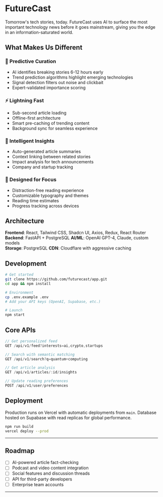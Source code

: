# FutureCast

Tomorrow's tech stories, today. FutureCast uses AI to surface the most important technology news before it goes mainstream, giving you the edge in an information-saturated world.

## What Makes Us Different

### 🔮 Predictive Curation
- AI identifies breaking stories 6-12 hours early
- Trend prediction algorithms highlight emerging technologies
- Signal detection filters out noise and clickbait
- Expert-validated importance scoring

### ⚡ Lightning Fast
- Sub-second article loading
- Offline-first architecture
- Smart pre-caching of trending content
- Background sync for seamless experience

### 🧠 Intelligent Insights
- Auto-generated article summaries
- Context linking between related stories
- Impact analysis for tech announcements
- Company and startup tracking

### 🎨 Designed for Focus
- Distraction-free reading experience
- Customizable typography and themes
- Reading time estimates
- Progress tracking across devices

## Architecture

**Frontend**: React, Tailwind CSS, Shadcn UI, Axios, Redux, React Router 
**Backend**: FastAPI + PostgreSQL 
**AI/ML**: OpenAI GPT-4, Claude, custom models  
**Storage**: PostgreSQL
**CDN**: Cloudflare with aggressive caching  

## Development

```bash
# Get started
git clone https://github.com/futurecast/app.git
cd app && npm install

# Environment
cp .env.example .env
# Add your API keys (OpenAI, Supabase, etc.)

# Launch
npm start
```

## Core APIs

```typescript
// Get personalized feed
GET /api/v1/feed?interests=ai,crypto,startups

// Search with semantic matching  
GET /api/v1/search?q=quantum+computing

// Get article analysis
GET /api/v1/articles/:id/insights

// Update reading preferences
POST /api/v1/user/preferences
```

## Deployment

Production runs on Vercel with automatic deployments from `main`. Database hosted on Supabase with read replicas for global performance.

```bash
npm run build
vercel deploy --prod
```

---


## Roadmap

- [ ] AI-powered article fact-checking
- [ ] Podcast and video content integration  
- [ ] Social features and discussion threads
- [ ] API for third-party developers
- [ ] Enterprise team accounts

---
